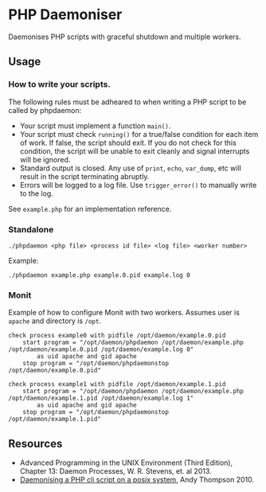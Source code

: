 # PHP Daemoniser

Daemonises PHP scripts with graceful shutdown and multiple workers.

## Usage

### How to write your scripts.

The following rules must be adheared to when writing a PHP script to be called by phpdaemon:

 - Your script must implement a function `main()`.
 - Your script must check `running()` for a true/false condition for each
   item of work. If false, the script should exit. If you do not check for this
   condition, the script will be unable to exit cleanly and signal interrupts
   will be ignored.
 - Standard output is closed. Any use of `print`, `echo`, `var_dump`, etc will
   result in the script terminating abruptly.
 - Errors will be logged to a log file. Use `trigger_error()` to manually write
   to the log.

See `example.php` for an implementation reference.

### Standalone

```
./phpdaemon <php file> <process id file> <log file> <worker number>
```

Example:

```
./phpdaemon example.php example.0.pid example.log 0
```

### Monit

Example of how to configure Monit with two workers. Assumes user is
`apache` and directory is `/opt`.

```
check process example0 with pidfile /opt/daemon/example.0.pid
    start program = "/opt/daemon/phpdaemon /opt/daemon/example.php /opt/daemon/example.0.pid /opt/daemon/example.log 0"
        as uid apache and gid apache
    stop program = "/opt/daemon/phpdaemonstop /opt/daemon/example.0.pid"

check process example1 with pidfile /opt/daemon/example.1.pid
    start program = "/opt/daemon/phpdaemon /opt/daemon/example.php /opt/daemon/example.1.pid /opt/daemon/example.log 1"
        as uid apache and gid apache
    stop program = "/opt/daemon/phpdaemonstop /opt/daemon/example.1.pid"
```
## Resources

 * Advanced Programming in the UNIX Environment (Third Edition), Chapter 13: Daemon Processes, W. R. Stevens, et. al 2013.
 * [Daemonising a PHP cli script on a posix system](https://andytson.com/blog/2010/05/daemonising-a-php-cli-script-on-a-posix-system/), Andy Thompson 2010.
